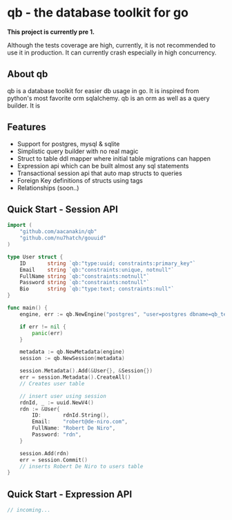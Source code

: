 # qb - the database toolkit for go
**This project is currently pre 1.**

Although the tests coverage are high, currently, it is not recommended to use it in production. It can currently crash especially in high concurrency.

About qb
--------
qb is a database toolkit for easier db usage in go. It is inspired from python's most favorite orm sqlalchemy. qb is an orm as well as a query builder. It is

Features
--------
- Support for postgres, mysql & sqlite
- Simplistic query builder with no real magic
- Struct to table ddl mapper where initial table migrations can happen
- Expression api which can be built almost any sql statements
- Transactional session api that auto map structs to queries
- Foreign Key definitions of structs using tags
- Relationships (soon..)

Quick Start - Session API
-------------------------
```go
import (
    "github.com/aacanakin/qb"
    "github.com/nu7hatch/gouuid"
)

type User struct {
	ID       string `qb:"type:uuid; constraints:primary_key"`
	Email    string `qb:"constraints:unique, notnull"`
	FullName string `qb:"constraints:notnull"`
	Password string `qb:"constraints:notnull"`
	Bio      string `qb:"type:text; constraints:null"`
}

func main() {
    engine, err := qb.NewEngine("postgres", "user=postgres dbname=qb_test sslmode=disable")

    if err != nil {
        panic(err)
    }

    metadata := qb.NewMetadata(engine)
    session := qb.NewSession(metadata)

    session.Metadata().Add(&User{}, &Session{})
    err = session.Metadata().CreateAll()
    // Creates user table

    // insert user using session
    rdnId, _ := uuid.NewV4()
	rdn := &User{
		ID:       rdnId.String(),
		Email:    "robert@de-niro.com",
		FullName: "Robert De Niro",
		Password: "rdn",
	}

    session.Add(rdn)
    err = session.Commit()
    // inserts Robert De Niro to users table
}
```

Quick Start - Expression API
----------------------------
```go
// incoming...
```
